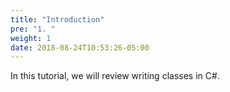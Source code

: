 ```yaml
---
title: "Introduction"
pre: "1. "
weight: 1
date: 2018-08-24T10:53:26-05:00
---
```


In this tutorial, we will review writing classes in C#.